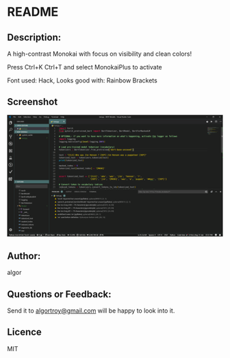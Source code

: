 # README

## Description:
A high-contrast Monokai with focus on visibility and clean colors!

Press Ctrl+K Ctrl+T and select MonokaiPlus to activate

Font used: Hack,
Looks good with: Rainbow Brackets

## Screenshot
![Theme Screenshot](https://github.com/hsakas/MonokaiPlus/raw/master/screenshot.PNG)

<!-- 
![alt text](https://github.com/hsakas/MonokaiPlus/blob/master/screenshot.PNG) -->

## Author: 
algor

## Questions or Feedback:
Send it to algortroy@gmail.com will be happy to look into it.

## Licence
MIT